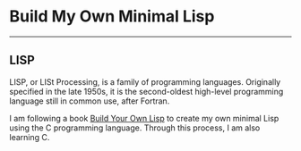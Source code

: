 # Build My Own Minimal Lisp
---
## LISP
LISP, or LISt Processing, is a family of programming languages. Originally specified in the late 1950s, it is the second-oldest high-level programming language still in common use, after Fortran.

I am following a book [Build Your Own Lisp](https://www.buildyourownlisp.com/) to create my own minimal Lisp using the C programming language. Through this process, I am also learning C.